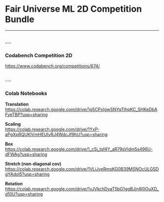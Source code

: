 # Fair Universe ML 2D Competition Bundle
***
<br>
---

### Codabench Competition 2D
https://www.codabench.org/competitions/674/

<br>
---
<br>

### Colab Notebooks

**Translation**  
https://colab.research.google.com/drive/1g5CPxIgwSNYqTlhpKC_SHKeDbAFyeTBP?usp=sharing 

**Scaling**  
https://colab.research.google.com/drive/1YxP-aPgXpRQUKlVmHEUIyRJ4WdcJf9hU?usp=sharing

**Box**  
https://colab.research.google.com/drive/1_c5i_tsf4Y_aR79sVldm5s496U-dFWAg?usp=sharing

**Stretch (non-diagonal cov)**  
https://colab.research.google.com/drive/1VLiJyeRmsKG0B39MSNOcULGSDgYAdoI5?usp=sharing

**Rotation**  
https://colab.research.google.com/drive/1vJVkchDyaT5bG1ggBJjn6l0OuXD_d10U?usp=sharing
